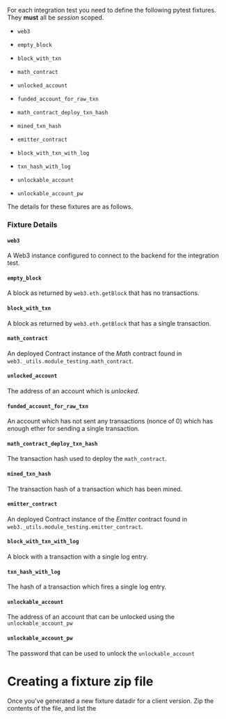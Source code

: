 For each integration test you need to define the following pytest fixtures.
They **must** all be *session* scoped.

* `web3`
* `empty_block`
* `block_with_txn`
* `math_contract`
* `unlocked_account`
* `funded_account_for_raw_txn`
* `math_contract_deploy_txn_hash`
* `mined_txn_hash`
* `emitter_contract`
* `block_with_txn_with_log`
* `txn_hash_with_log`

* `unlockable_account`
* `unlockable_account_pw`

The details for these fixtures are as follows.


### Fixture Details

#### `web3`

A Web3 instance configured to connect to the backend for the integration test.


#### `empty_block`

A block as returned by `web3.eth.getBlock` that has no transactions.


#### `block_with_txn`

A block as returned by `web3.eth.getBlock` that has a single transaction.


#### `math_contract`

An deployed Contract instance of the *Math* contract found in
`web3._utils.module_testing.math_contract`.


#### `unlocked_account`

The address of an account which is *unlocked*.


#### `funded_account_for_raw_txn`

An account which has not sent any transactions (nonce of 0) which has enough
ether for sending a single transaction.


#### `math_contract_deploy_txn_hash`

The transaction hash used to deploy the `math_contract`.


#### `mined_txn_hash`

The transaction hash of a transaction which has been mined.


#### `emitter_contract`

An deployed Contract instance of the *Emitter* contract found in
`web3._utils.module_testing.emitter_contract`.


#### `block_with_txn_with_log`

A block with a transaction with a single log entry.


#### `txn_hash_with_log`

The hash of a transaction which fires a single log entry.


#### `unlockable_account`

The address of an account that can be unlocked using the `unlockable_account_pw`


#### `unlockable_account_pw`

The password that can be used to unlock the `unlockable_account`


# Creating a fixture zip file

Once you've generated a new fixture datadir for a client version. Zip the contents of the file, and list the 
